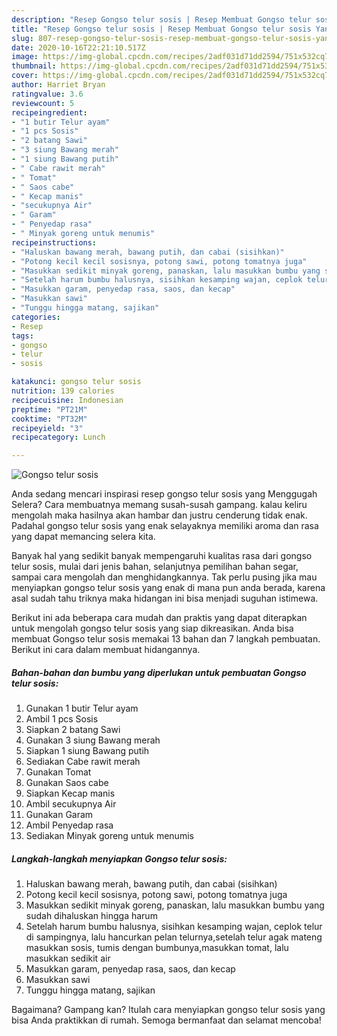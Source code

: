 ```yaml
---
description: "Resep Gongso telur sosis | Resep Membuat Gongso telur sosis Yang Lezat Sekali"
title: "Resep Gongso telur sosis | Resep Membuat Gongso telur sosis Yang Lezat Sekali"
slug: 807-resep-gongso-telur-sosis-resep-membuat-gongso-telur-sosis-yang-lezat-sekali
date: 2020-10-16T22:21:10.517Z
image: https://img-global.cpcdn.com/recipes/2adf031d71dd2594/751x532cq70/gongso-telur-sosis-foto-resep-utama.jpg
thumbnail: https://img-global.cpcdn.com/recipes/2adf031d71dd2594/751x532cq70/gongso-telur-sosis-foto-resep-utama.jpg
cover: https://img-global.cpcdn.com/recipes/2adf031d71dd2594/751x532cq70/gongso-telur-sosis-foto-resep-utama.jpg
author: Harriet Bryan
ratingvalue: 3.6
reviewcount: 5
recipeingredient:
- "1 butir Telur ayam"
- "1 pcs Sosis"
- "2 batang Sawi"
- "3 siung Bawang merah"
- "1 siung Bawang putih"
- " Cabe rawit merah"
- " Tomat"
- " Saos cabe"
- " Kecap manis"
- "secukupnya Air"
- " Garam"
- " Penyedap rasa"
- " Minyak goreng untuk menumis"
recipeinstructions:
- "Haluskan bawang merah, bawang putih, dan cabai (sisihkan)"
- "Potong kecil kecil sosisnya, potong sawi, potong tomatnya juga"
- "Masukkan sedikit minyak goreng, panaskan, lalu masukkan bumbu yang sudah dihaluskan hingga harum"
- "Setelah harum bumbu halusnya, sisihkan kesamping wajan, ceplok telur di sampingnya, lalu hancurkan pelan telurnya,setelah telur agak mateng masukkan sosis, tumis dengan bumbunya,masukkan tomat, lalu masukkan sedikit air"
- "Masukkan garam, penyedap rasa, saos, dan kecap"
- "Masukkan sawi"
- "Tunggu hingga matang, sajikan"
categories:
- Resep
tags:
- gongso
- telur
- sosis

katakunci: gongso telur sosis 
nutrition: 139 calories
recipecuisine: Indonesian
preptime: "PT21M"
cooktime: "PT32M"
recipeyield: "3"
recipecategory: Lunch

---
```



![Gongso telur sosis](https://img-global.cpcdn.com/recipes/2adf031d71dd2594/751x532cq70/gongso-telur-sosis-foto-resep-utama.jpg)

Anda sedang mencari inspirasi resep gongso telur sosis yang Menggugah Selera? Cara membuatnya memang susah-susah gampang. kalau keliru mengolah maka hasilnya akan hambar dan justru cenderung tidak enak. Padahal gongso telur sosis yang enak selayaknya memiliki aroma dan rasa yang dapat memancing selera kita.

Banyak hal yang sedikit banyak mempengaruhi kualitas rasa dari gongso telur sosis, mulai dari jenis bahan, selanjutnya pemilihan bahan segar, sampai cara mengolah dan menghidangkannya. Tak perlu pusing jika mau menyiapkan gongso telur sosis yang enak di mana pun anda berada, karena asal sudah tahu triknya maka hidangan ini bisa menjadi suguhan istimewa.




Berikut ini ada beberapa cara mudah dan praktis yang dapat diterapkan untuk mengolah gongso telur sosis yang siap dikreasikan. Anda bisa membuat Gongso telur sosis memakai 13 bahan dan 7 langkah pembuatan. Berikut ini cara dalam membuat hidangannya.

<!--inarticleads1-->

##### Bahan-bahan dan bumbu yang diperlukan untuk pembuatan Gongso telur sosis:

1. Gunakan 1 butir Telur ayam
1. Ambil 1 pcs Sosis
1. Siapkan 2 batang Sawi
1. Gunakan 3 siung Bawang merah
1. Siapkan 1 siung Bawang putih
1. Sediakan  Cabe rawit merah
1. Gunakan  Tomat
1. Gunakan  Saos cabe
1. Siapkan  Kecap manis
1. Ambil secukupnya Air
1. Gunakan  Garam
1. Ambil  Penyedap rasa
1. Sediakan  Minyak goreng untuk menumis




<!--inarticleads2-->

##### Langkah-langkah menyiapkan Gongso telur sosis:

1. Haluskan bawang merah, bawang putih, dan cabai (sisihkan)
1. Potong kecil kecil sosisnya, potong sawi, potong tomatnya juga
1. Masukkan sedikit minyak goreng, panaskan, lalu masukkan bumbu yang sudah dihaluskan hingga harum
1. Setelah harum bumbu halusnya, sisihkan kesamping wajan, ceplok telur di sampingnya, lalu hancurkan pelan telurnya,setelah telur agak mateng masukkan sosis, tumis dengan bumbunya,masukkan tomat, lalu masukkan sedikit air
1. Masukkan garam, penyedap rasa, saos, dan kecap
1. Masukkan sawi
1. Tunggu hingga matang, sajikan




Bagaimana? Gampang kan? Itulah cara menyiapkan gongso telur sosis yang bisa Anda praktikkan di rumah. Semoga bermanfaat dan selamat mencoba!

